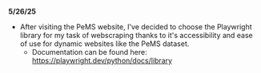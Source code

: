 **5/26/25**  
- After visiting the PeMS website, I've decided to choose the Playwright library for my task of webscraping thanks to it's accessibility and ease of use for dynamic websites like the PeMS dataset.
  - Documentation can be found here: https://playwright.dev/python/docs/library
